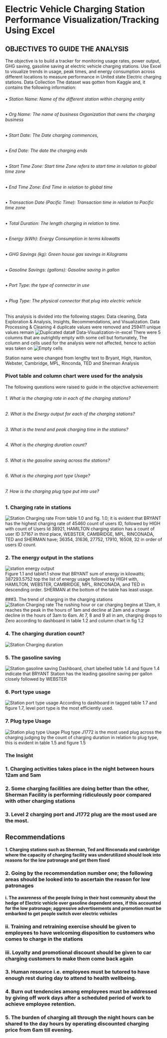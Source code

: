 # Electric Vehicle Charging Station Performance Visualization/Tracking Using Excel
## OBJECTIVES TO GUIDE THE ANALYSIS
The objective is to build a tracker for monitoring usage rates, power output, GHG saving, gasoline saving at electric vehicle charging stations. Use Excel to visualize trends in usage, peak times, and energy consumption across different locations to measure performance in United state Electric charging stations.
Data Collection 
The dataset was gotten from Kaggle and, it contains the following information:
###### •	Station Name: Name of the different station within charging entity
###### •	Org Name: The name of business Organization that owns the charging business 
###### •	Start Date: The Date charging commences, 
###### •	End Date: The date the charging ends
###### •	Start Time Zone: Start time Zone refers to start time in relation to global time zone
###### •	End Time Zone: End Time in relation to global time
###### •	Transaction Date (Pacific Time): Transaction time in relation to Pacific time zone
###### •	Total Duration: The length charging in relation to time.
###### •	Energy (kWh): Energy Consumption in terms kilowatts 
###### •	GHG Savings (kg): Green house gas savings in Kilograms
###### •	Gasoline Savings: (gallons): Gasoline saving in gallon 
###### •	Port Type: the type of connector in use
###### •	Plug Type: The physical connector that plug into electric vehicle
This analysis is divided into the following stages: Data cleaning, Data Exploration & Analysis, Insights, Recommendations, and Visualization.
Data Processing & Cleaning
4 duplicate values were removed and 259411 unique values remain
![Duplicated data](https://github.com/user-attachments/assets/1f94e164-a3ce-4627-b888-bf5e549816b8)# Data-Visualization-in-excel
There were 5 columns that are outrightly empty with some cell but fortunately, The column and cells used for the analysis were not affected, hence to action was taken on 
![Empty cells](https://github.com/user-attachments/assets/cf529f26-f79e-447e-bad3-ab0241c84580)

Station name were changed from lengthy text to Bryant, High, Hamiton, Webster, Cambridge, MPL, Rinconda, TED and Sherman
Analysis
### Pivot table and column chart were used for the analysis
The following questions were raised to guide in the objective achievement:
###### 1.	What is the charging rate in each of the charging stations?
###### 2.	What is the Energy output for each of the charging stations?
###### 3.	What is the trend and peak charging time in the stations?
###### 4.	What is the charging duration count?
###### 5.	What is the gasoline saving across the stations?
###### 6.	What is the charging port type Usage?
###### 7.	How is the charging plug type put into use?


### 1.	Charging rate in stations
![Station Charging rate](https://github.com/user-attachments/assets/9ccb0327-e3a1-4ef5-a5f7-c4cf021cb246)
From table 1.0 and fig. 1.0; it is evident that BRYANT has  the highest charging rate of 45460 count of users ID, followed by HIGH with count of Users Id 38921, HAMILTON charging station has a count of user ID 37167 in third place, WEBSTER, CAMBRIDGE, MPL, RINCONADA, TED and SHERMAN have; 36354, 31636, 27752, 17910, 16508, 32  in order of users ID count.

### 2.	The energy output in the stations
![station energy  output](https://github.com/user-attachments/assets/5ee90153-2662-42a2-a26a-488ae067506e)         
Figure 1.1 and table1.1 show that BRYANT sum of energy in kilowatts; 387293.5752 top the list of energy usage followed by HIGH with, HAMILTON, WEBSTER, CAMBRIDGE, MPL, RINCONADA, and TED in descending order. SHERMAN at the bottom of the table has least usage.

###3.	The trend of charging in the charging stations
![Station Charging rate](https://github.com/user-attachments/assets/16a79980-d790-477a-b612-cb7f746afdd3)
The rushing hour or car charging begins at 12am, it reaches the peak in the hours of 1am and decline at 2am and a charge decline in the hours of 3am to 6am. At 7, 8 and 9 all in am, charging drops to Zero according to dashboard in table 1.2 and column chart in fig 1.2

### 4.	The charging duration count?                                                                               
![Station Charging duration](https://github.com/user-attachments/assets/eb97b67a-cd37-42a2-b449-5ba0ba1230d5)

### 5.	The gasoline saving
![Station gasoline saving](https://github.com/user-attachments/assets/3a69cf59-abb7-4a17-afd8-8fd16063f0df)
Dashboard, chart labelled table 1.4 and figure 1.4 indicate that BRYANT Station has the leading gasoline saving per gallon closely followed by WEBSTER
### 6.	Port type usage
![Station port type usage](https://github.com/user-attachments/assets/50f2fea5-8a8f-45ed-9c49-996299aebe0f)
According to dashboard in tagged table 1.7 and figure 1.7, level port type is the most efficiently used.

### 7.	Plug type Usage	
![Station plug type Usage](https://github.com/user-attachments/assets/312d6a08-63b2-4db1-a79e-2b0ef58ff79c)
Plug type J1772 is the most used plug across the charging judging by the count of charging duration in relation to plug type, this is evident in table 1.5 and figure 1.5

### The Insight
### 1.	Charging activities takes place in the night between hours 12am and 5am
### 2.	Some charging facilities are doing better than the other, Sherman Facility is performing ridiculously poor compared with other charging stations
### 3.	Level 2 charging port and J1772 plug are the most used are the most.

## Recommendations
#### 1.	Charging stations such as Sherman, Ted and Rinconada and canbridge where the capacity of charging facility was underutilized should look into reasons for the low patronage and get them fixed
### 2.	Going by the recommendation number one; the following areas should be looked into to ascertain the reason for low patronages 
#### i.	The awareness of the people living in their host community about the hedge of Electric vehicle over gasoline dependent ones, if this accounted for the low patronage; aggressive advertisements and promotion must be embarked to get people switch over electric vehicles
### ii.	Training and retraining exercise should be given to employees to have welcoming disposition to customers who comes to charge in the stations
### iii.	 Loyalty and promotional discount should be given to car charging customers to make them come back again
### 3.	Human resource i.e. employees must be tutored to have enough rest during day to attend to health wellbeing.
### 4.	Burn out tendencies among employees must be addressed by giving off work days after a scheduled period of work to achieve employee retention.
### 5.	The burden of charging all through the night hours can be shared to the day hours by operating discounted charging price from 6am till evening.    









